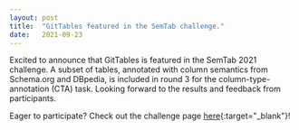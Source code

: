 ```yaml
---
layout: post
title:  "GitTables featured in the SemTab challenge."
date:   2021-09-23
---
```


Excited to announce that GitTables is featured in the SemTab 2021 challenge. A subset of tables, annotated with column semantics from Schema.org and DBpedia, is included in round 3 for the column-type-annotation (CTA) task.
Looking forward to the results and feedback from participants.

Eager to participate? Check out the challenge page [here](https://www.cs.ox.ac.uk/isg/challenges/sem-tab/2021/index.html){:target="_blank"}!